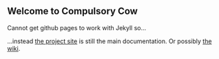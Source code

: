 ## Welcome to Compulsory Cow

Cannot get github pages to work with Jekyll so...

...instead [the project site](https://github.com/LosManos/CompulsoryCow) is still the main documentation. Or possibly [the wiki](https://github.com/LosManos/CompulsoryCow/wiki).
